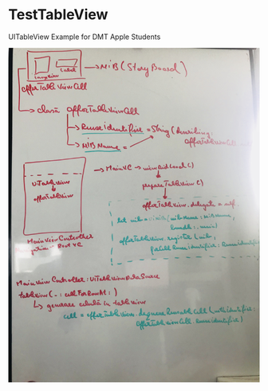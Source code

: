 # TestTableView
UITableView Example for DMT Apple Students

![alt text](https://github.com/sbuzoianu/TestTableView/blob/master/IMG_8208.JPG)

